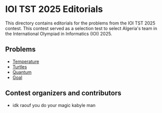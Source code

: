 # IOI TST 2025 Editorials

This directory contains editorials for the problems from the IOI TST 2025 contest.
This contest served as a selection test to select Algeria's team in the International Olympiad in Informatics (IOI) 2025.

## Problems

* [Temperature](temperature.md)
* [Turtles](turtles.md)
* [Quantum](quantum.md)
* [Goal](goal.md)



## Contest organizers and contributors

* idk raouf you do your magic kabyle man
